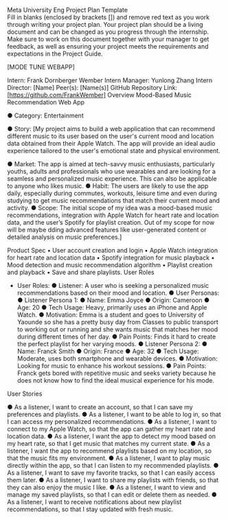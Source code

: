  
Meta University Eng Project Plan Template     
Fill in blanks (enclosed by brackets []) and remove red text as you work through writing your project plan. Your project plan should be a living document and can be changed as you progress through the internship. Make sure to work on this document together with your manager to get feedback, as well as ensuring your project meets the requirements and expectations in the Project Guide.




[MODE TUNE WEBAPP]


Intern: Frank Dornberger Wember
Intern Manager: Yunlong Zhang
Intern Director: [Name]
Peer(s): [Name(s)]
GitHub Repository Link: [https://github.com/FrankWember]
Overview
Mood-Based Music Recommendation Web App

●	Category: Entertainment

●	Story: [My project aims to build a web application that can recommend different music to its user based on the user's current mood and location data obtained from their Apple Watch. The app will provide an ideal audio experience tailored to the user's emotional state and physical environment.

●	Market: The app is aimed at tech-savvy music enthusiasts, particularly youths, adults and professionals who use wearables and are looking for a seamless and personalized music experience. This can also be applicable to anyone who likes music.
●	Habit: The users are likely to use the app daily, especially during commutes, workouts, leisure time and even during studying to get music recommendations that match their current mood and activity.
●	Scope: The initial scope of my idea was a mood-based music recommendations, integration with Apple Watch for heart rate and location data, and the user’s Spotify for playlist creation. Out of my scope for now will be maybe dding advanced features like user-generated content or detailed analysis on music preferences.]

Product Spec
•	User account creation and login
•	Apple Watch integration for heart rate and location data
•	Spotify integration for music playback
•	Mood detection and music recommendation algorithm
•	Playlist creation and playback
•	Save and share playlists.
User Roles

*	User Roles:
●	Listener: A user who is seeking a personalized music recommendations based on their mood and location.
●	User Personas:
●	Listener Persona 1:
●	Name: Emma Joyce
●	Origin: Cameroon
●	Age: 20
●	Tech Usage: Heavy, primarily uses an iPhone and Apple Watch.
●	Motivation: Emma is a student and goes to University of Yaounde so she has a pretty busy day from Classes to public transport to working out or running and she wants music that matches her mood during different times of her day.
●	Pain Points: Finds it hard to create the perfect playlist for her varying moods.
●	Listener Persona 2:
●	Name: Franck Smith
●	Origin: France
●	Age: 32
●	Tech Usage: Moderate, uses both smartphone and wearable devices.
●	Motivation: Looking for music to enhance his workout sessions.
●	Pain Points: Franck gets bored with repetitive music and seeks variety because he does not know how to find the ideal musical experience for his mode.


User Stories

●	As a listener, I want to create an account, so that I can save my preferences and playlists.
●	As a listener, I want to be able to log in, so that I can access my personalized recommendations.
●	As a listener, I want to connect to my Apple Watch, so that the app can gather my heart rate and location data.
●	As a listener, I want the app to detect my mood based on my heart rate, so that I get music that matches my current state.
●	As a listener, I want the app to recommend playlists based on my location, so that the music fits my environment.
●	As a listener, I want to play music directly within the app, so that I can listen to my recommended playlists.
●	As a listener, I want to save my favorite tracks, so that I can easily access them later.
●	As a listener, I want to share my playlists with friends, so that they can also enjoy the music I like.
●	As a listener, I want to view and manage my saved playlists, so that I can edit or delete them as needed.
●	As a listener, I want to receive notifications about new playlist recommendations, so that I stay updated with fresh music.
